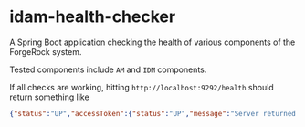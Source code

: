 # idam-health-checker

A Spring Boot application checking the health of various components of the ForgeRock system.

Tested components include `AM` and `IDM` components.

If all checks are working, hitting `http://localhost:9292/health` should return something like

```json
{"status":"UP","accessToken":{"status":"UP","message":"Server returned access_token"},"am":{"status":"UP","message":"Server is ALIVE"},"diskSpace":{"status":"UP","total":250685575168,"free":158809206784,"threshold":10485760}}
```

